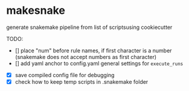 # makesnake

generate snakemake pipeline from list of scriptsusing cookiecutter

TODO:
  - [] place "num" before rule names, if first character is a number (snakemake does not accept numbers as first character)
  - [] add yaml anchor to config.yaml general settings for `execute_runs`
  - [x] save compiled config file for debugging
  - [x] check how to keep temp scripts in .snakemake folder
